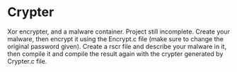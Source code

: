 # Crypter
Xor encrypter, and a malware container.
Project still incomplete.
Create your malware, then encrypt it using the Encrypt.c file (make sure to change the original password given).
Create a rscr file and describe your malware in it, then compile it and compile the result again with the crypter generated by Crypter.c file.
